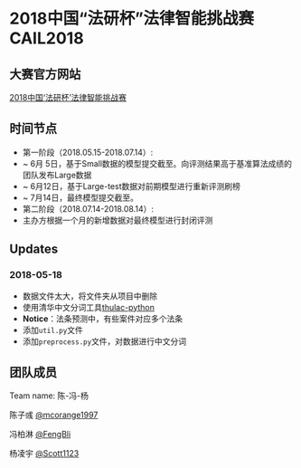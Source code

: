 # 2018中国“法研杯”法律智能挑战赛 CAIL2018

## 大赛官方网站
[2018中国‘法研杯’法律智能挑战赛](http://cail.cipsc.org.cn/index.html)

## 时间节点
- 第一阶段（2018.05.15-2018.07.14）:
 - ~ 6月 5日，基于Small数据的模型提交截至。向评测结果高于基准算法成绩的团队发布Large数据
 - ~ 6月12日，基于Large-test数据对前期模型进行重新评测刷榜
 - ~ 7月14日，最终模型提交截至。
- 第二阶段（2018.07.14-2018.08.14）:
 - 主办方根据一个月的新增数据对最终模型进行封闭评测

## Updates

### 2018-05-18
- 数据文件太大，将文件夹从项目中删除
- 使用清华中文分词工具[thulac-python](https://github.com/thunlp/THULAC-Python)
- **Notice**：法条预测中，有些案件对应多个法条
- 添加`util.py`文件
- 添加`preprocess.py`文件，对数据进行中文分词

## 团队成员

Team name: 陈-冯-杨

陈子彧 [@mcorange1997](https://github.com/mcorange1997)

冯柏淋 [@FengBli](https://github.com/FengBli)

杨凌宇 [@Scott1123](https://github.com/Scott1123)
